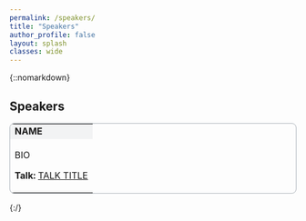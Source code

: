 ```yaml
---
permalink: /speakers/
title: "Speakers"
author_profile: false
layout: splash
classes: wide
---
```


{::nomarkdown}
<h2>Speakers</h2>
<table style="width:100%; border-style:solid; border-color:#ABB2B9; border-width:thin; border-radius: 8px;">
    <tr>
        <td style='background-color:#F2F3F4; font-weight:700;' id='S1'>NAME</td>
    </tr>
    <tr>
        <td>
            <p>BIO</p>
            <p><b>Talk: </b><a href="#">TALK TITLE</a></p>
        </td>
    </tr>
</table>

{:/}